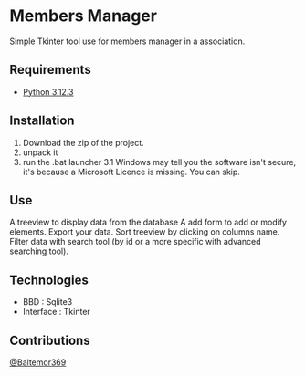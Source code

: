 # Members Manager

Simple Tkinter tool use for members manager in a association.

## Requirements

* [Python 3.12.3](https://www.python.org/downloads/)

## Installation

1. Download the zip of the project.
2. unpack it
3. run the .bat launcher
  3.1 Windows may tell you the software isn't secure, it's because a Microsoft Licence is missing. You can skip.

## Use

A treeview to display data from the database
A add form to add or modify elements.
Export your data.
Sort treeview by clicking on columns name.
Filter data with search tool (by id or a more specific with advanced searching tool).

## Technologies

* BBD : Sqlite3 
* Interface : Tkinter

## Contributions

[@Baltemor369](https://github.com/Baltemor369)

